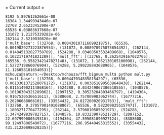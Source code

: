 = Current output =

    8192 5.89761262661e-08
    16384 1.34499943446e-07
    32768 2.6523345298e-07
    65536 6.03083637668e-07
    131072 1.21275329282e-06
    262144 2.5210030826e-06
    {'mult_base': [(32768, 0.00043010711669921875), (65536, 0.0019829273223876953), (131072, 0.008970975875854492), (262144, 0.014845132827758789), (524288, 0.03408503532409668), (1048576, 0.10221719741821289)], 'mult_fft': [(32768, 0.2625439167022705), (65536, 0.5582342147827148), (131072, 1.1862130165100098), (262144, 2.5272719860076904), (524288, 5.290228843688965), (1048576, 11.126058101654053)]}
    mchouza@saturn:~/Desktop/mchouza/fft_bignum_mult$ python mult.py
    {'mult_base': [(32768, 0.0004470348358154297), (65536, 0.0013301372528076172), (131072, 0.0038518905639648438), (262144, 0.011514902114868164), (524288, 0.034249067306518555), (1048576, 0.10196304321289062), (2097152, 0.30523204803466797), (4194304, 0.9167530536651611), (8388608, 2.757009983062744), (16777216, 8.26206088066101), (33554432, 24.817260026931763)], 'mult_fft': [(32768, 0.27057981491088867), (65536, 0.5822098255157471), (131072, 1.1803271770477295), (262144, 2.5790810585021973), (524288, 5.3474249839782715), (1048576, 10.833239078521729), (2097152, 22.697999000549316), (4194304, 47.595081090927124), (8388608, 99.12497806549072), (16777216, 206.95449495315552), (33554432, 431.21220898628235)]}
